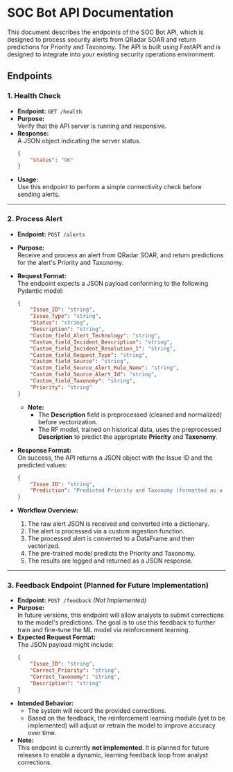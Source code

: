 # SOC Bot API Documentation

This document describes the endpoints of the SOC Bot API, which is designed to process security alerts from QRadar SOAR and return predictions for Priority and Taxonomy. The API is built using FastAPI and is designed to integrate into your existing security operations environment.

## Endpoints

### 1. Health Check

- **Endpoint:** `GET /health`
- **Purpose:**  
  Verify that the API server is running and responsive.
- **Response:**  
  A JSON object indicating the server status.
  ```json
  {
      "status": "OK"
  }
  ```
- **Usage:**  
  Use this endpoint to perform a simple connectivity check before sending alerts.

---

### 2. Process Alert

- **Endpoint:** `POST /alerts`
- **Purpose:**  
  Receive and process an alert from QRadar SOAR, and return predictions for the alert's Priority and Taxonomy.
- **Request Format:**  
  The endpoint expects a JSON payload conforming to the following Pydantic model:
  ```json
  {
      "Issue_ID": "string",
      "Issue_Type": "string",
      "Status": "string",
      "Description": "string",
      "Custom_field_Alert_Technology": "string",
      "Custom_field_Incident_Description": "string",
      "Custom_field_Incident_Resolution_1": "string",
      "Custom_field_Request_Type": "string",
      "Custom_field_Source": "string",
      "Custom_field_Source_Alert_Rule_Name": "string",
      "Custom_field_Source_Alert_Id": "string",
      "Custom_field_Taxonomy": "string",
      "Priority": "string"
  }
  ```
  - **Note:**  
    - The **Description** field is preprocessed (cleaned and normalized) before vectorization.
    - The RF model, trained on historical data, uses the preprocessed **Description** to predict the appropriate **Priority** and **Taxonomy**.

- **Response Format:**  
  On success, the API returns a JSON object with the Issue ID and the predicted values:
  ```json
  {
      "Issue ID": "string",
      "Prediction": "Predicted Priority and Taxonomy (formatted as a string)"
  }
  ```
- **Workflow Overview:**  
  1. The raw alert JSON is received and converted into a dictionary.
  2. The alert is processed via a custom ingestion function.
  3. The processed alert is converted to a DataFrame and then vectorized.
  4. The pre-trained model predicts the Priority and Taxonomy.
  5. The results are logged and returned as a JSON response.

---

### 3. Feedback Endpoint (Planned for Future Implementation)

- **Endpoint:** `POST /feedback` *(Not Implemented)*
- **Purpose:**  
  In future versions, this endpoint will allow analysts to submit corrections to the model's predictions. The goal is to use this feedback to further train and fine-tune the ML model via reinforcement learning.
- **Expected Request Format:**  
  The JSON payload might include:
  ```json
  {
      "Issue_ID": "string",
      "Correct_Priority": "string",
      "Correct_Taxonomy": "string",
      "Description": "string"
  }
  ```
- **Intended Behavior:**  
  - The system will record the provided corrections.
  - Based on the feedback, the reinforcement learning module (yet to be implemented) will adjust or retrain the model to improve accuracy over time.
- **Note:**  
  This endpoint is currently **not implemented**. It is planned for future releases to enable a dynamic, learning feedback loop from analyst corrections.